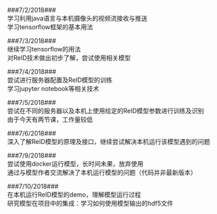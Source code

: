 ###7/2/2018###  
学习利用java语言与本机摄像头的视频流接收与推送  
学习tensorflow框架的基本用法
  
###7/3/2018###  
继续学习tensorflow的用法  
对ReID技术做出初步了解，尝试使用相关模型  
  
###7/4/2018###  
尝试进行服务器配置及ReID模型的训练  
学习jupyter notebook等相关技术  
  
###7/5/2018###  
尝试在不同的服务器以及本机上使用给定的ReID模型参数进行训练及识别  
由于今天有两节课，工作量较低  
  
###7/6/2018###  
深入了解ReID模型的原理及接口，继续尝试解决本机运行该模型遇到的问题  
  
###7/9/2018###  
尝试使用docker运行模型，长时间未果，放弃使用  
通过与模型作者交流解决了本机运行模型的问题（代码并非最新版本）  
  
###7/10/2018###  
在本机运行ReID模型的demo，理解模型运行过程  
研究模型在项目中的集成：学习如何使用模型输出的hdf5文件  
